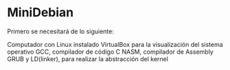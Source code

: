 # MiniDebian
Primero se necesitará de lo siguiente:

Computador con Linux instalado
VirtualBox para la visualización del sistema operativo
GCC, compilador de código C
NASM, compilador de Assembly
GRUB
y LD(linker), para realizar la abstracción del kernel
